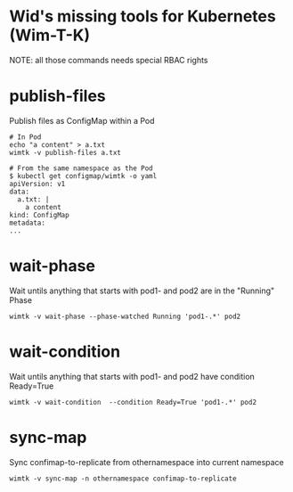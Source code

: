 # Wid's missing tools for Kubernetes (Wim-T-K)

NOTE: all those commands needs special RBAC rights

# publish-files

Publish files as ConfigMap within a Pod

```
# In Pod
echo "a content" > a.txt
wimtk -v publish-files a.txt
```

```
# From the same namespace as the Pod
$ kubectl get configmap/wimtk -o yaml
apiVersion: v1
data:
  a.txt: |
    a content
kind: ConfigMap
metadata:
...

```

# wait-phase

Wait untils anything that starts with pod1- and pod2 are in the "Running" Phase

```
wimtk -v wait-phase --phase-watched Running 'pod1-.*' pod2 
```

# wait-condition

Wait untils anything that starts with pod1- and pod2 have condition Ready=True

```
wimtk -v wait-condition  --condition Ready=True 'pod1-.*' pod2 
```

# sync-map

Sync confimap-to-replicate from othernamespace into current namespace

```
wimtk -v sync-map -n othernamespace confimap-to-replicate 
```

